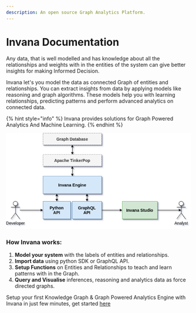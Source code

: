 ```yaml
---
description: An open source Graph Analytics Platform.
---
```


# Invana Documentation

Any data, that is well modelled and has knowledge about all the relationships and weights with in the entities of the system can give better insights for making Informed Decision.

Invana let's you model the data as connected Graph of entities and relationships. You can extract insights from data by applying models like reasoning and graph algorithms. These models help you with learning relationships, predicting patterns and perform advanced analytics on connected data.

{% hint style="info" %}
Invana provides solutions for Graph Powered Analytics And Machine Learning.
{% endhint %}

![Invana architecture](.gitbook/assets/image.png)

### How Invana works:

1. **Model your system** with the labels of entities and relationships.
2. **Import data** using python SDK or GraphQL API.
3. **Setup Functions** on Entities and Relationships to teach and learn patterns with in the Graph.
4. **Query and Visualise** inferences, reasoning and analytics data as force directed graphs.

Setup your first Knowledge Graph & Graph Powered Analytics Engine  with Invana in just few minutes, get started [here](get-started/setup-invana-in-5-min.md)

